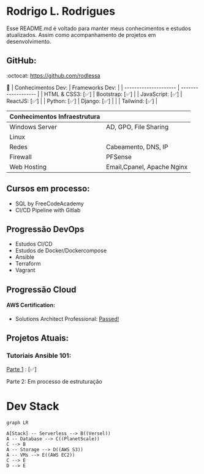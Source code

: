 
# Rodrigo L. Rodrigues

Esse README.md é voltado para manter meus conhecimentos e estudos atualizados. 
Assim como acompanhamento de projetos em desenvolvimento.
## GitHub: 
:octocat: https://github.com/rodlessa 

:rocket:
 | Conhecimentos Dev: | Frameworks Dev: |
 | --------------------- | ------------------- |
 | HTML & CSS3: [:white_check_mark:] | Bootstrap: [:white_check_mark:] |
 | JavaScript: [:white_check_mark:] | ReactJS: [:white_check_mark:] | 
 | Python: [:white_check_mark:] | Django: [:white_check_mark:] | 
 | | Tailwind: [:white_check_mark:] |
 
| Conhecimentos Infraestrutura| | 
| ---- | ---- | 
| Windows Server  | AD, GPO, File Sharing | 
| Linux| | 
| Redes | Cabeamento, DNS, IP| 
| Firewall | PFSense | 
| Web Hosting| Email,Cpanel, Apache Nginx|



## Cursos em processo:

- SQL by FreeCodeAcademy
- CI/CD Pipeline with Gitlab

## Progressão DevOps
- Estudos CI/CD
- Estudos de Docker/Dockercompose
- Ansible
- Terraform
- Vagrant

## Progressão Cloud
#### AWS Certification:
   - Solutions Architect Professional: [Passed!](https://www.credly.com/badges/2630493c-88c0-495c-b697-c039f8406267/public_url)
## Projetos Atuais:
### Tutoriais Ansible 101:

[Parte 1](https://github.com/rodlessa/ansible-101-pt-br) : [:white_check_mark:]

Parte 2: Em processo de estruturação

# Dev Stack
```mermaid
graph LR

A[Stack] -- Serverless --> B((Versel))
A -- Database --> C((PlanetScale))
C --> B
A -- Storage --> D((AWS S3))
A -- VMs --> E((AWS EC2))
C --> E
D --> E
